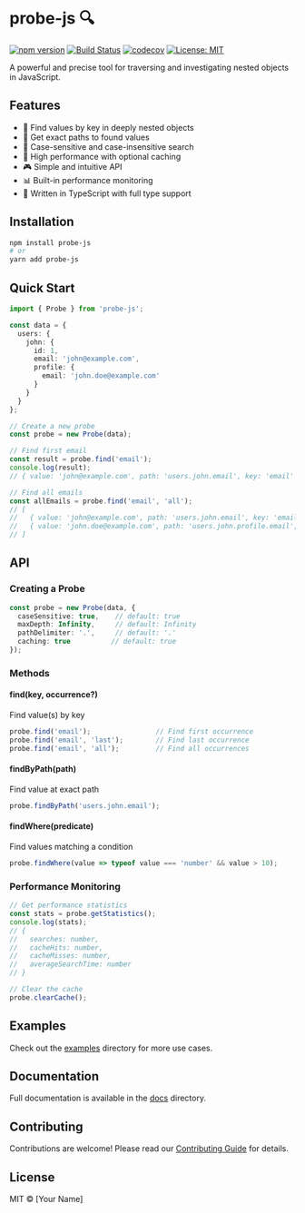 # probe-js 🔍

[![npm version](https://badge.fury.io/js/probe-js.svg)](https://badge.fury.io/js/probe-js)
[![Build Status](https://github.com/data-pirate/probe-js/workflows/CI/badge.svg)](https://github.com/data-pirate/probe-js/actions)
[![codecov](https://codecov.io/gh/data-pirate/probe-js/branch/main/graph/badge.svg)](https://codecov.io/gh/data-pirate/probe-js)
[![License: MIT](https://img.shields.io/badge/License-MIT-yellow.svg)](https://opensource.org/licenses/MIT)

A powerful and precise tool for traversing and investigating nested objects in JavaScript.

## Features

- 🎯 Find values by key in deeply nested objects
- 📍 Get exact paths to found values
- 🔄 Case-sensitive and case-insensitive search
- 🚀 High performance with optional caching
- 🎮 Simple and intuitive API
- 📊 Built-in performance monitoring
- 💪 Written in TypeScript with full type support

## Installation

```bash
npm install probe-js
# or
yarn add probe-js
```

## Quick Start

```typescript
import { Probe } from 'probe-js';

const data = {
  users: {
    john: {
      id: 1,
      email: 'john@example.com',
      profile: {
        email: 'john.doe@example.com'
      }
    }
  }
};

// Create a new probe
const probe = new Probe(data);

// Find first email
const result = probe.find('email');
console.log(result);
// { value: 'john@example.com', path: 'users.john.email', key: 'email' }

// Find all emails
const allEmails = probe.find('email', 'all');
// [
//   { value: 'john@example.com', path: 'users.john.email', key: 'email' },
//   { value: 'john.doe@example.com', path: 'users.john.profile.email', key: 'email' }
// ]
```

## API

### Creating a Probe

```typescript
const probe = new Probe(data, {
  caseSensitive: true,    // default: true
  maxDepth: Infinity,     // default: Infinity
  pathDelimiter: '.',     // default: '.'
  caching: true          // default: true
});
```

### Methods

#### find(key, occurrence?)
Find value(s) by key
```typescript
probe.find('email');                // Find first occurrence
probe.find('email', 'last');        // Find last occurrence
probe.find('email', 'all');         // Find all occurrences
```

#### findByPath(path)
Find value at exact path
```typescript
probe.findByPath('users.john.email');
```

#### findWhere(predicate)
Find values matching a condition
```typescript
probe.findWhere(value => typeof value === 'number' && value > 10);
```

### Performance Monitoring

```typescript
// Get performance statistics
const stats = probe.getStatistics();
console.log(stats);
// {
//   searches: number,
//   cacheHits: number,
//   cacheMisses: number,
//   averageSearchTime: number
// }

// Clear the cache
probe.clearCache();
```

## Examples

Check out the [examples](./examples) directory for more use cases.

## Documentation

Full documentation is available in the [docs](./docs) directory.

## Contributing

Contributions are welcome! Please read our [Contributing Guide](CONTRIBUTING.md) for details.

## License

MIT © [Your Name]
